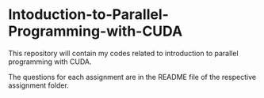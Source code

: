 # Intoduction-to-Parallel-Programming-with-CUDA
This repository will contain my codes related to introduction to parallel programming with CUDA.

The questions for each assignment are in the README file of the respective assignment folder.
